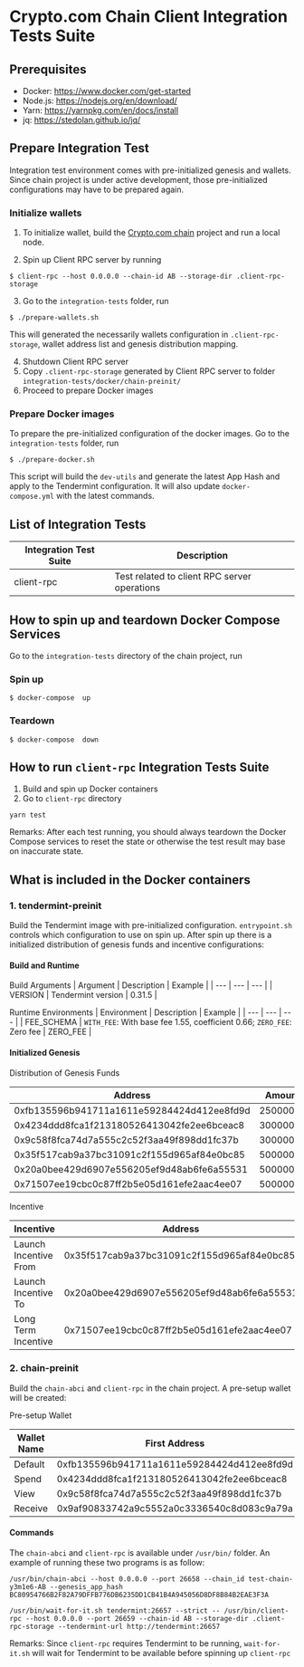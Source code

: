 # Crypto.com Chain Client Integration Tests Suite

## Prerequisites

- Docker: https://www.docker.com/get-started
- Node.js: https://nodejs.org/en/download/
- Yarn: https://yarnpkg.com/en/docs/install
- jq: https://stedolan.github.io/jq/

## Prepare Integration Test

Integration test environment comes with pre-initialized genesis and wallets. Since chain project is under active development, those pre-initialized configurations may have to be prepared again.

### Initialize wallets

1. To initialize wallet, build the [Crypto.com chain](https://www.github.com/crypto-com/chain) project and run a local node.

2. Spin up Client RPC server by running
```
$ client-rpc --host 0.0.0.0 --chain-id AB --storage-dir .client-rpc-storage
```

3. Go to the `integration-tests` folder, run
```
$ ./prepare-wallets.sh
```
This will generated the necessarily wallets configuration in `.client-rpc-storage`, wallet address list and genesis distribution mapping.

4. Shutdown Client RPC server
4. Copy `.client-rpc-storage` generated by Client RPC server to folder `integration-tests/docker/chain-preinit/`
5. Proceed to prepare Docker images

### Prepare Docker images
To prepare the pre-initialized configuration of the docker images. Go to the `integration-tests` folder, run
```
$ ./prepare-docker.sh
```
This script will build the `dev-utils` and generate the latest App Hash and apply to the Tendermint configuration. It will also update `docker-compose.yml` with the latest commands.

## List of Integration Tests

| Integration Test Suite | Description |
| --- | --- |
| client-rpc | Test related to client RPC server operations |

## How to spin up and teardown Docker Compose Services

Go to the `integration-tests` directory of the chain project, run

### Spin up
```
$ docker-compose  up
```

### Teardown
```
$ docker-compose  down
```

## How to run `client-rpc` Integration Tests Suite

1. Build and spin up Docker containers
2. Go to `client-rpc` directory
```
yarn test
```

Remarks: After each test running, you should always teardown the Docker Compose services to reset the state or otherwise the test result may base on inaccurate state.

## What is included in the Docker containers

### 1. tendermint-preinit
Build the Tendermint image with pre-initialized configuration. `entrypoint.sh` controls which configuration to use on spin up. After spin up there is a initialized distribution of genesis funds and incentive configurations:

#### Build and Runtime

Build Arguments
| Argument | Description | Example |
| --- | --- | --- |
| VERSION | Tendermint version | 0.31.5 |

Runtime Environments
| Environment | Description | Example |
| --- | --- | --- |
| FEE_SCHEMA | `WITH_FEE`: With base fee 1.55, coefficient 0.66; `ZERO_FEE`: Zero fee | ZERO_FEE |

#### Initialized Genesis

Distribution of Genesis Funds

| Address | Amount (in Basic Unit) |
| --- | --- |
| 0xfb135596b941711a1611e59284424d412ee8fd9d | 2500000000000000000 |
| 0x4234ddd8fca1f213180526413042fe2ee6bceac8 | 3000000000000000000 |
| 0x9c58f8fca74d7a555c2c52f3aa49f898dd1fc37b | 3000000000000000000 |
| 0x35f517cab9a37bc31091c2f155d965af84e0bc85 | 500000000000000000 |
| 0x20a0bee429d6907e556205ef9d48ab6fe6a55531 | 500000000000000000 |
| 0x71507ee19cbc0c87ff2b5e05d161efe2aac4ee07 | 500000000000000000 |

Incentive

| Incentive | Address |
| --- | --- |
| Launch Incentive From | 0x35f517cab9a37bc31091c2f155d965af84e0bc85 |
| Launch Incentive To | 0x20a0bee429d6907e556205ef9d48ab6fe6a55531 |
| Long Term Incentive | 0x71507ee19cbc0c87ff2b5e05d161efe2aac4ee07 |


### 2. chain-preinit
Build the `chain-abci` and `client-rpc` in the chain project. A pre-setup wallet will be created:

Pre-setup Wallet

| Wallet Name | First Address |
| --- | --- |
| Default | 0xfb135596b941711a1611e59284424d412ee8fd9d |
| Spend | 0x4234ddd8fca1f213180526413042fe2ee6bceac8 |
| View | 0x9c58f8fca74d7a555c2c52f3aa49f898dd1fc37b |
| Receive | 0x9af90833742a9c5552a0c3336540c8d083c9a79a |

#### Commands

The `chain-abci` and `client-rpc` is available under `/usr/bin/` folder. An example of running these two programs is as follow:
```
/usr/bin/chain-abci --host 0.0.0.0 --port 26658 --chain_id test-chain-y3m1e6-AB --genesis_app_hash BC80954766B2F82A79DFFB776DB6235DD1CB41B4A945056D8DF8B84B2EAE3F3A
```

```
/usr/bin/wait-for-it.sh tendermint:26657 --strict -- /usr/bin/client-rpc --host 0.0.0.0 --port 26659 --chain-id AB --storage-dir .client-rpc-storage --tendermint-url http://tendermint:26657
```

Remarks: Since `client-rpc` requires Tendermint to be running, `wait-for-it.sh` will wait for Tendermint to be available before spinning up `client-rpc`
